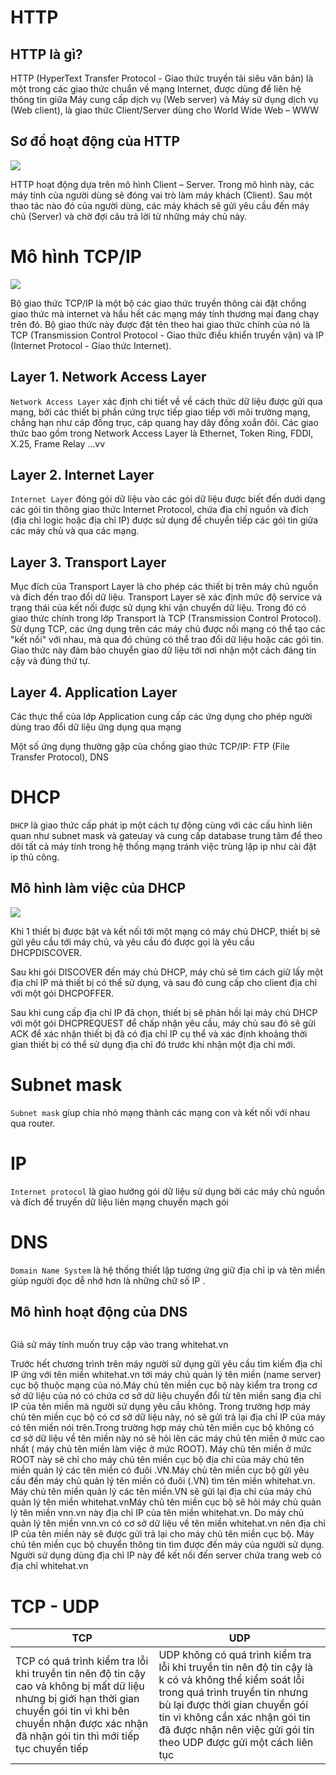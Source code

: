 # HTTP 

## HTTP là gì?
HTTP (HyperText Transfer Protocol - Giao thức truyền tải siêu văn bản) là một trong các giao thức chuẩn về mạng Internet, được dùng để liên hệ thông tin giữa Máy cung cấp dịch vụ (Web server) và Máy sử dụng dịch vụ (Web client), là giao thức Client/Server dùng cho World Wide Web – WWW

## Sơ đồ hoạt động của HTTP 

<img src="https://images.viblo.asia/retina/7da268f1-718b-465c-87df-700e766df185.png">

HTTP hoạt động dựa trên mô hình Client – Server. Trong mô hình này, các máy tính của người dùng sẽ đóng vai trò làm máy khách (Client). Sau một thao tác nào đó của người dùng, các máy khách sẽ gửi yêu cầu đến máy chủ (Server) và chờ đợi câu trả lời từ những máy chủ này.
# Mô hình TCP/IP 

<img src="https://images.viblo.asia/retina/1596a7ea-09cc-4a36-82ac-48768e0cb24f.png">


Bộ giao thức TCP/IP là một bộ các giao thức truyền thông cài đặt chồng giao thức mà internet và hầu hết các mạng máy tính thương mại đang chạy trên đó. Bộ giao thức này được đặt tên theo hai giao thức chính của nó là TCP (Transmission Control Protocol - Giao thức điều khiển truyền vận) và IP (Internet Protocol - Giao thức Internet).

## Layer 1. Network Access Layer

` Network Access Layer ` xác định chi tiết về về cách thức dữ liệu được gửi qua mạng, bởi các thiết bị phần cứng trực tiếp giao tiếp với môi trường mạng, chẳng hạn như cáp đồng trục, cáp quang hay dây đồng xoắn đôi. Các giao thức bao gồm trong Network Access Layer là Ethernet, Token Ring, FDDI, X.25, Frame Relay ...vv

## Layer 2. Internet Layer

` Internet Layer ` đóng gói dữ liệu vào các gói dữ liệu được biết đến dưới dạng các gói tin thông giao thức Internet Protocol, chứa địa chỉ nguồn và đích (địa chỉ logic hoặc địa chỉ IP) được sử dụng để chuyển tiếp các gói tin giữa các máy chủ và qua các mạng.

## Layer 3. Transport Layer


Mục đích của Transport Layer là cho phép các thiết bị trên máy chủ nguồn và đích đến trao đổi dữ liệu. Transport Layer sẽ xác định mức độ service và trạng thái của kết nối được sử dụng khi vận chuyển dữ liệu. Trong đó có giao thức chính trong lớp Transport là TCP (Transmission Control Protocol). Sử dụng TCP, các ứng dụng trên các máy chủ được nối mạng có thể tạo các "kết nối" với nhau, mà qua đó chúng có thể trao đổi dữ liệu hoặc các gói tin. Giao thức này đảm bảo chuyển giao dữ liệu tới nơi nhận một cách đáng tin cậy và đúng thứ tự.

## Layer 4. Application Layer

Các thực thể của lớp Application cung cấp các ứng dụng cho phép người dùng trao đổi dữ liệu ứng dụng qua mạng

Một số ứng dụng thường gặp của chồng giao thức TCP/IP: FTP (File Transfer Protocol), DNS


# DHCP 
` DHCP ` là giao thức cấp phát ip một cách tự động cùng với các cấu hình liên quan như subnet mask và gateưay và cung cấp database trung tâm để theo dõi tất cả máy tính trong hệ thống mạng tránh việc trùng lặp ip như cài đặt ip thủ công.


## Mô hình làm việc của DHCP 
<img src="https://techvccloud.mediacdn.vn/2018/10/9/photo-1-1539053199157968494441.png" >

Khi 1 thiết bị được bật và kết nối tới một mạng có máy chủ DHCP, thiết bị sẽ gửi yêu cầu tới máy chủ, và yêu cầu đó được gọi là yêu cầu DHCPDISCOVER.

Sau khi gói DISCOVER đến máy chủ DHCP, máy chủ sẽ tìm cách giữ lấy một địa chỉ IP mà thiết bị có thể sử dụng, và sau đó cung cấp cho client địa chỉ với một gói DHCPOFFER.

Sau khi cung cấp địa chỉ IP đã chọn, thiết bị sẽ phản hồi lại máy chủ DHCP với một gói DHCPREQUEST để chấp nhận yêu cầu, máy chủ sau đó sẽ gửi ACK để xác nhận thiết bị đã có địa chỉ IP cụ thể và xác định khoảng thời gian thiết bị có thể sử dụng địa chỉ đó trước khi nhận một địa chỉ mới.

# Subnet mask 
` Subnet mask ` gíup chia nhỏ mạng thành các mạng con và kết nối với nhau qua router.

# IP 
` Internet protocol ` là giao hướng gói dữ liệu sử dụng bởi các máy chủ nguồn và đích để truyền dữ liệu liên mạng chuyển mạch gói 

# DNS 
` Domain Name System ` là hệ thống thiết lập tương ứng giữ địa chỉ ip và tên miền giúp người đọc dễ nhớ hơn là những chữ số IP .


## Mô hình hoạt động của DNS 
<img scr="https://whitehat.vn/image/xenforo_image/1490892963Cac%20buoc%20truy%20van.png">
 
Giả sử máy tính muốn truy cập vào trang whitehat.vn 

Trước hết chương trình trên máy người sử dụng gửi yêu cầu tìm kiếm địa chỉ IP ứng với tên miền whitehat.vn tới máy chủ quản lý tên miền (name server) cục bộ thuộc mạng của nó.Máy chủ tên miền cục bộ này kiểm tra trong cơ sở dữ liệu của nó có chứa cơ sở dữ liệu chuyển đổi từ tên miền sang địa chỉ IP của tên miền mà người sử dụng yêu cầu không. Trong trường hợp máy chủ tên miền cục bộ có cơ sở dữ liệu này, nó sẽ gửi trả lại địa chỉ IP của máy có tên miền nói trên.Trong trường hợp máy chủ tên miền cục bộ không có cơ sở dữ liệu về tên miền này nó sẽ hỏi lên các máy chủ tên miền ở mức cao nhất ( máy chủ tên miền làm việc ở mức ROOT). Máy chủ tên miền ở mức ROOT này sẽ chỉ cho máy chủ tên miền cục bộ địa chỉ của máy chủ tên miền quản lý các tên miền có đuôi .VN.Máy chủ tên miền cục bộ gửi yêu cầu đến máy chủ quản lý tên miền có đuôi (.VN) tìm tên miền whitehat.vn. Máy chủ tên miền quản lý các tên miền.VN sẽ gửi lại địa chỉ của máy chủ quản lý tên miền whitehat.vnMáy chủ tên miền cục bộ sẽ hỏi máy chủ quản lý tên miền vnn.vn này địa chỉ IP của tên miền whitehat.vn. Do máy chủ quản lý tên miền vnn.vn có cơ sở dữ liệu về tên miền whitehat.vn nên địa chỉ IP của tên miền này sẽ được gửi trả lại cho máy chủ tên miền cục bộ. Máy chủ tên miền cục bộ chuyển thông tin tìm được đến máy của người sử dụng. Người sử dụng dùng địa chỉ IP này để kết nối đến server chứa trang web có địa chỉ whitehat.vn



# TCP - UDP 

| TCP | UDP |
|-----|-----|
| TCP có quá trình kiểm tra lỗi khi truyền tin nên độ tin cậy cao và không bị mất dữ liệu nhưng bị giới hạn thời gian chuyển gói tin vì khi bên chuyển nhận được xác nhận đã nhận gói tin thì mới tiếp tục chuyển tiếp | UDP không có quá trình kiểm tra lỗi khi truyền tin nên độ tin cậy là k có và không thể kiểm soát lỗi trong quá trình truyền tin nhưng bù lại được thời gian chuyển gói tin vì không cần xác nhận gói tin đã được nhận nên việc gửi gói tin theo UDP được gửi một cách liên tục |

